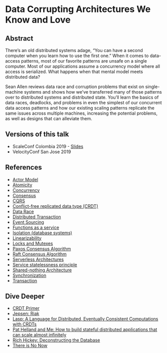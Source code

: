 # Data Corrupting Architectures We Know and Love

## Abstract

There’s an old distributed systems adage, “You can have a second computer when you learn how to use the first one.” When it comes to data-access patterns, most of our favorite patterns are unsafe on a single computer. Most of our applications assume a concurrency model where all access is serialized. What happens when that mental model meets distributed data?

Sean Allen reviews data race and corruption problems that exist on single-machine systems and shows how we’ve transferred many of those patterns over to distributed systems and distributed state. You’ll learn the basics of data races, deadlocks, and problems in even the simplest of our concurrent data access patterns and how our existing scaling patterns replicate the same issues across multiple machines, increasing the potential problems, as well as designs that can alleviate them.

## Versions of this talk

* ScaleConf Colombia 2019 - [Slides](https://speakerdeck.com/seantallen/data-corrupting-architectures-we-know-and-love)
* VelocityConf San Jose 2019

## References

* [Actor Model](https://en.wikipedia.org/wiki/Actor_model)
* [Atomicity](https://en.wikipedia.org/wiki/Atomicity_(database_systems))
* [Concurrency](https://en.wikipedia.org/wiki/Concurrency_(computer_science))
* [Consensus](https://en.wikipedia.org/wiki/Consensus_(computer_science))
* [CQRS](https://martinfowler.com/bliki/CQRS.html)
* [Conflict-free replicated data type (CRDT)](https://en.wikipedia.org/wiki/Conflict-free_replicated_data_type)
* [Data Race](https://doc.rust-lang.org/nomicon/races.html)
* [Distributed Transaction](https://en.wikipedia.org/wiki/Distributed_transaction)
* [Event Sourcing](https://www.martinfowler.com/eaaDev/EventSourcing.html)
* [Functions as a service](https://en.wikipedia.org/wiki/Function_as_a_service)
* [Isolation (database systems)](https://en.wikipedia.org/wiki/Isolation_(database_systems))
* [Linearizability](https://en.wikipedia.org/wiki/Linearizability)
* [Locks and Mutexes](https://en.wikipedia.org/wiki/Lock_(computer_science))
* [Paxos Consensus Algorithm](https://en.wikipedia.org/wiki/Paxos_(computer_science))
* [Raft Consensus Algorithm](https://raft.github.io/)
* [Serverless Architectures](https://martinfowler.com/articles/serverless.html)
* [Service statelessness principle](https://en.wikipedia.org/wiki/Service_statelessness_principle)
* [Shared-nothing Architecture](https://en.wikipedia.org/wiki/Shared-nothing_architecture)
* [Synchronization](https://en.wikipedia.org/wiki/Synchronization_(computer_science))
* [Transaction](https://en.wikipedia.org/wiki/Database_transaction)

## Dive Deeper

* [CRDT Primer](http://jtfmumm.com/blog/2015/11/17/crdt-primer-1-defanging-order-theory/)
* [Jepsen: Riak](https://aphyr.com/posts/285-jepsen-riak)
* [Lasp: A Language for Distributed, Eventually Consistent Computations with CRDTs](https://www.info.ucl.ac.be/~pvr/papoc-2015-lasp-abstract.pdf)
* [Pat Helland and Me: How to build stateful distributed applications that can scale almost infinitely](https://github.com/SeanTAllen/pat-helland-and-me)
* [Rich Hickey: Deconstructing the Database](https://www.youtube.com/watch?v=Cym4TZwTCNU)
* [There is No Now](https://queue.acm.org/detail.cfm?id=2745385)
